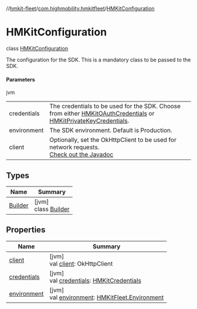 //[hmkit-fleet](../../../index.md)/[com.highmobility.hmkitfleet](../index.md)/[HMKitConfiguration](index.md)

# HMKitConfiguration

class [HMKitConfiguration](index.md)

The configuration for the SDK. This is a mandatory class to be passed to the SDK.

#### Parameters

jvm

| | |
|---|---|
| credentials | The credentials to be used for the SDK. Choose from either [HMKitOAuthCredentials](../-h-m-kit-o-auth-credentials/index.md) or [HMKitPrivateKeyCredentials](../-h-m-kit-private-key-credentials/index.md). |
| environment | The SDK environment. Default is Production. |
| client | Optionally, set the OkHttpClient to be used for network requests.<br>[Check out the Javadoc](https://highmobility.github.io/hmkit-fleet/v2/javadoc/com/highmobility/hmkitfleet/HMKitConfiguration.html) |

## Types

| Name | Summary |
|---|---|
| [Builder](-builder/index.md) | [jvm]<br>class [Builder](-builder/index.md) |

## Properties

| Name | Summary |
|---|---|
| [client](client.md) | [jvm]<br>val [client](client.md): OkHttpClient |
| [credentials](credentials.md) | [jvm]<br>val [credentials](credentials.md): [HMKitCredentials](../-h-m-kit-credentials/index.md) |
| [environment](environment.md) | [jvm]<br>val [environment](environment.md): [HMKitFleet.Environment](../-h-m-kit-fleet/-environment/index.md) |
